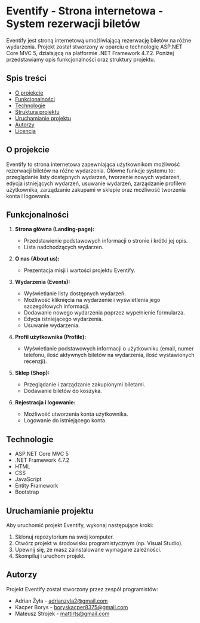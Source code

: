 # Eventify - Strona internetowa - System rezerwacji biletów

Eventify jest stroną internetową umożliwiającą rezerwację biletów na różne wydarzenia. Projekt został stworzony w oparciu o technologię ASP.NET Core MVC 5, działającą na platformie .NET Framework 4.7.2. Poniżej przedstawiamy opis funkcjonalności oraz struktury projektu.

## Spis treści

- [O projekcie](#o-projekcie)
- [Funkcjonalności](#funkcjonalności)
- [Technologie](#technologie)
- [Struktura projektu](#struktura-projektu)
- [Uruchamianie projektu](#uruchamianie-projektu)
- [Autorzy](#autorzy)
- [Licencja](#licencja)

## O projekcie

Eventify to strona internetowa zapewniająca użytkownikom możliwość rezerwacji biletów na różne wydarzenia. Główne funkcje systemu to: przeglądanie listy dostępnych wydarzeń, tworzenie nowych wydarzeń, edycja istniejących wydarzeń, usuwanie wydarzeń, zarządzanie profilem użytkownika, zarządzanie zakupami w sklepie oraz możliwość tworzenia konta i logowania.

## Funkcjonalności

1. **Strona główna (Landing-page):**
   - Przedstawienie podstawowych informacji o stronie i krótki jej opis.
   - Lista nadchodzących wydarzen.

2. **O nas (About us):**
   - Prezentacja misji i wartości projektu Eventify.

3. **Wydarzenia (Events):**
   - Wyświetlanie listy dostępnych wydarzeń.
   - Możliwość kliknięcia na wydarzenie i wyświetlenia jego szczegółowych informacji.
   - Dodawanie nowego wydarzenia poprzez wypełnienie formularza.
   - Edycja istniejącego wydarzenia.
   - Usuwanie wydarzenia.

4. **Profil użytkownika (Profile):**
   - Wyświetlanie podstawowych informacji o użytkowniku (email, numer telefonu, ilość aktywnych biletów na wydarzenia, ilość wystawionych recenzji).

5. **Sklep (Shop):**
   - Przeglądanie i zarządzanie zakupionymi biletami.
   - Dodawanie biletów do koszyka.

6. **Rejestracja i logowanie:**
   - Możliwość utworzenia konta użytkownika.
   - Logowanie do istniejącego konta.

## Technologie

- ASP.NET Core MVC 5
- .NET Framework 4.7.2
- HTML
- CSS
- JavaScript
- Entity Framework
- Bootstrap

## Uruchamianie projektu

Aby uruchomić projekt Eventify, wykonaj następujące kroki:

1. Sklonuj repozytorium na swój komputer.
2. Otwórz projekt w środowisku programistycznym (np. Visual Studio).
3. Upewnij się, że masz zainstalowane wymagane zależności.
4. Skompiluj i uruchom projekt.

## Autorzy

Projekt Eventify został stworzony przez zespół programistów:

- Adrian Żyła - adrianzyla2@gmail.com
- Kacper Borys - boryskacper8375@gmail.com
- Mateusz Strojek - mattirts@gmail.com
